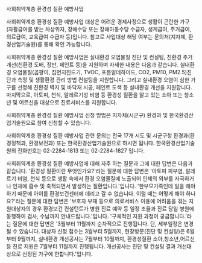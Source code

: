 사회취약계층 환경성 질환 예방사업

사회취약계층 환경성 질환 예방사업 대상은 어려운 경제사정으로 생활이 곤란한 가구(자활급여를 받는 차상위자, 장애수당 또는 장애아동수당 수급자, 생계급여, 주거급여, 의료급여, 교육급여 수급자 등)입니다. 참고로 사업대상 해당 여부는 문의처(지자체, 환경산업기술원)를 통해 확인 가능합니다.

사회취약계층 환경성 질환 예방사업은 실내환경 오염물질 진단 및 컨설팅, 친환경 주거개선(친환경 도배, 장판, 페인트 등)을 지원하며 자세한 내용은 다음과 같습니다. 실내환경 오염물질(곰팡이, 집먼지진드기, TVOC, 포름알데하이드, CO2, PM10, PM2.5)진단과 측정 및 생활환경 관리 방법 컨설팅을 지원합니다. 그리고 실내환경 오염이 심한 가구를 선정해 친환경 벽지 및 바닥재 시공, 페인트 도색 등 실내환경 개선을 지원합니다. 마지막으로, 아토피, 천식, 알레르기성 비염 등 환경성 질환을 앓고 있는 소아 또는 청소년 및 어르신을 대상으로 진료서비스를 지원합니다.

사회취약계층 환경성 질환 예방사업 신청 방법은 지자체(시군구) 환경과 및 한국환경산업기술원으로 참여 신청할 수 있습니다.

사회취약계층 환경성 질환 예방사업 관련 문의는 전국 17개 시도 및 시군구청 환경과(환경정책과, 환경보전과) 또는 한국환경산업기술원으로 하시면 됩니다. 한국환경산업기술원의 전화번호는 02-2284-1813 또는 02-2284-1827 입니다.

사회취약계층 환경성 질환 예방사업에 대해 자주 하는 질문과 그에 대한 답변은 다음과 같습니다.
'환경성 질환이란 무엇인가요?'라는 질문에 대한 답변은 '아토피 피부염, 알레르기 비염, 천식 등으로 생활 속에서 환경 오염물질에 노출되어 인체의 외부를 자극하거나 인체에 흡수 및 축적되면서 발생하는 질환입니다.'입니다.
'한부모가족인데 일을 해야 하기 때문에 아이를 환경보건센터에 데리고 갈 수 없습니다. 이럴 때는 어떻게 해야 하나요?'라는 질문에 대한 답변은 '보호자 부재 등으로 의료서비스 이용에 어려움을 겪는 지원대상자의 경우 환경보건 컨설턴트가 병원 진료 예약 등 일정 조율과 진료 당일 병원에 동행하여 검사, 수납까지 안내드립니다.'입니다.
'구체적인 지원 과정이 궁금합니다.'라는 질문에 대한 답변은 '3월부터 11월까지 순차적으로 진행됩니다. 단, 세부일정은 변경될 수 있습니다. 대상자 신청 접수는 3월부터 5월까지, 현장방문(진단 및 컨설팅)은 6월부터 9월까지, 실내환경 개선공사는 7월부터 10월까지, 환경성질환 소아,청소년,어르신 등 진료 지원은 7월부터 11월까지 진행됩니다. 개선공사는 진단 및 컨설팅 결과 개선대상으로 선정된 가구에 한합니다.'입니다.